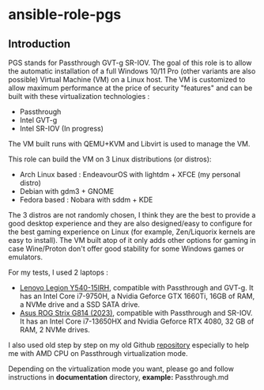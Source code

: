 # ansible-role-pgs

## Introduction

PGS stands for Passthrough GVT-g SR-IOV. The goal of this role is to allow the automatic installation of a full Windows 10/11 Pro (other variants are also possible) Virtual Machine (VM) on a Linux host. The VM is customized to allow maximum performance at the price of security "features" and can be built with these virtualization technologies :

* Passthrough
* Intel GVT-g
* Intel SR-IOV (In progress)

The VM built runs with QEMU+KVM and Libvirt is used to manage the VM.

This role can build the VM on 3 Linux distributions (or distros):

* Arch Linux based : EndeavourOS with lightdm + XFCE (my personal distro)
* Debian with gdm3 + GNOME
* Fedora based : Nobara with sddm + KDE

The 3 distros are not randomly chosen, I think they are the best to provide a good desktop experience and they are also designed/easy to configure for the best gaming experience on Linux (for example, Zen/Liquorix kernels are easy to install). The VM built atop of it only adds other options for gaming in case Wine/Proton don't offer good stability for some Windows games or emulators.

For my tests, I used 2 laptops :

* [Lenovo Legion Y540-15IRH](https://www.laptopspirit.fr/266282/lenovo-legion-y540-15irh-81sx003bfr-pc-portable-15-144hz-joueur-et-createurs-gtx-1660-ti.html), compatible with Passthrough and GVT-g. It has an Intel Core i7-9750H, a Nvidia Geforce GTX 1660Ti, 16GB of RAM, a NVMe drive and a SSD SATA drive.
* [Asus ROG Strix G814 (2023)](https://laptopmedia.com/fr/series/asus-rog-strix-g18-g814-2023/), compatible with Passthrough and SR-IOV. It has an Intel Core i7-13650HX and Nvidia Geforce RTX 4080, 32 GB of RAM, 2 NVMe drives.

I also used old step by step on my old Github [repository](https://github.com/fanfan42/VFIO-Passthrough-dual-running-systems-on-laptop) especially to help me with AMD CPU on Passthrough virtualization mode.

Depending on the virtualization mode you want, please go and follow instructions in **documentation** directory, **example:** Passthrough.md
